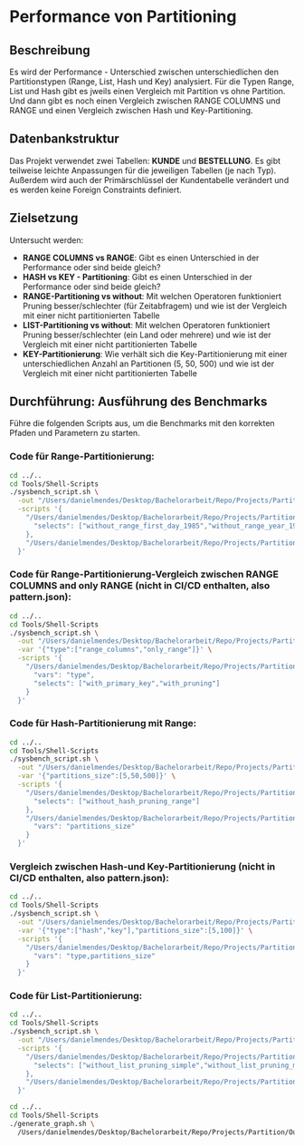 # Performance von Partitioning

## Beschreibung

Es wird der Performance - Unterschied zwischen unterschiedlichen den Partitionstypen (Range, List, Hash und Key) analysiert.
Für die Typen Range, List und Hash gibt es jweils einen Vergleich mit Partition vs ohne Partition.
Und dann gibt es noch einen Vergleich zwischen RANGE COLUMNS und RANGE und einen Vergleich zwischen Hash und Key-Partitioning.

## Datenbankstruktur

Das Projekt verwendet zwei Tabellen: **KUNDE** und **BESTELLUNG**.
Es gibt teilweise leichte Anpassungen für die jeweiligen Tabellen (je nach Typ).
Außerdem wird auch der Primärschlüssel der Kundentabelle verändert und es werden keine Foreign Constraints definiert.

## Zielsetzung
Untersucht werden:
- **RANGE COLUMNS vs RANGE**: Gibt es einen Unterschied in der Performance oder sind beide gleich? 
- **HASH vs KEY - Partitioning**: Gibt es einen Unterschied in der Performance oder sind beide gleich?
- **RANGE-Partitioning vs without**: Mit welchen Operatoren funktioniert Pruning besser/schlechter (für Zeitabfragem) und wie ist der Vergleich mit einer nicht partitionierten Tabelle
- **LIST-Partitioning vs without**: Mit welchen Operatoren funktioniert Pruning besser/schlechter (ein Land oder mehrere) und wie ist der Vergleich mit einer nicht partitionierten Tabelle
- **KEY-Partitionierung**: Wie verhält sich die Key-Partitionierung mit einer unterschiedlichen Anzahl an Partitionen (5, 50, 500) und wie ist der Vergleich mit einer nicht partitionierten Tabelle

## Durchführung: Ausführung des Benchmarks
Führe die folgenden Scripts aus, um die Benchmarks mit den korrekten Pfaden und Parametern zu starten.

### Code für Range-Partitionierung:
```bash
cd ../..
cd Tools/Shell-Scripts
./sysbench_script.sh \
  -out "/Users/danielmendes/Desktop/Bachelorarbeit/Repo/Projects/Partition/Output" \
  -scripts '{
    "/Users/danielmendes/Desktop/Bachelorarbeit/Repo/Projects/Partition/Scripts/without_partitioning": {
      "selects": ["without_range_first_day_1985","without_range_year_1985","without_range_between_1985"]
    },
    "/Users/danielmendes/Desktop/Bachelorarbeit/Repo/Projects/Partition/Scripts/range_partitioning": {}
  }'
```

### Code für Range-Partitionierung-Vergleich zwischen RANGE COLUMNS and only RANGE (nicht in CI/CD enthalten, also pattern.json):
```bash
cd ../..
cd Tools/Shell-Scripts
./sysbench_script.sh \
  -out "/Users/danielmendes/Desktop/Bachelorarbeit/Repo/Projects/Partition/Output" \
  -var '{"type":["range_columns","only_range"]}' \
  -scripts '{
    "/Users/danielmendes/Desktop/Bachelorarbeit/Repo/Projects/Partition/Scripts/range_partitioning": {
      "vars": "type",
      "selects": ["with_primary_key","with_pruning"]
    }
  }'
```

### Code für Hash-Partitionierung mit Range:
```bash
cd ../..
cd Tools/Shell-Scripts
./sysbench_script.sh \
  -out "/Users/danielmendes/Desktop/Bachelorarbeit/Repo/Projects/Partition/Output" \
  -var '{"partitions_size":[5,50,500]}' \
  -scripts '{
    "/Users/danielmendes/Desktop/Bachelorarbeit/Repo/Projects/Partition/Scripts/without_partitioning": {
      "selects": ["without_hash_pruning_range"]
    },
    "/Users/danielmendes/Desktop/Bachelorarbeit/Repo/Projects/Partition/Scripts/hash_partitioning": {
      "vars": "partitions_size"
    }
  }'
```

### Vergleich zwischen Hash-und Key-Partitionierung (nicht in CI/CD enthalten, also pattern.json):
```bash
cd ../..
cd Tools/Shell-Scripts
./sysbench_script.sh \
  -out "/Users/danielmendes/Desktop/Bachelorarbeit/Repo/Projects/Partition/Output" \
  -var '{"type":["hash","key"],"partitions_size":[5,100]}' \
  -scripts '{
    "/Users/danielmendes/Desktop/Bachelorarbeit/Repo/Projects/Partition/Scripts/hash_partitioning": {
      "vars": "type,partitions_size"
    }
  }'
```

### Code für List-Partitionierung:
```bash
cd ../..
cd Tools/Shell-Scripts
./sysbench_script.sh \
  -out "/Users/danielmendes/Desktop/Bachelorarbeit/Repo/Projects/Partition/Output" \
  -scripts '{
    "/Users/danielmendes/Desktop/Bachelorarbeit/Repo/Projects/Partition/Scripts/without_partitioning": {
      "selects": ["without_list_pruning_simple","without_list_pruning_multiple"]
    },
    "/Users/danielmendes/Desktop/Bachelorarbeit/Repo/Projects/Partition/Scripts/list_partitioning": {}
  }'
```

```bash
cd ../..
cd Tools/Shell-Scripts
./generate_graph.sh \
  /Users/danielmendes/Desktop/Bachelorarbeit/Repo/Projects/Partition/Output
```